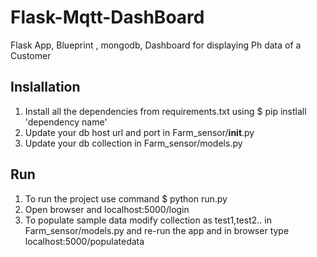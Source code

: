 # Flask-Mqtt-DashBoard
Flask App, Blueprint , mongodb, Dashboard for displaying Ph data of a Customer  

Inslallation
--------------
1. Install all the dependencies from requirements.txt using $ pip instlall 'dependency name'
2. Update your db host url and port in Farm_sensor/__init__.py 
3. Update your db collection in Farm_sensor/models.py 

Run
--------------
1. To run the project use command $ python run.py
2. Open browser and localhost:5000/login
3. To populate sample data modify collection as test1,test2.. in Farm_sensor/models.py and re-run the app 
and in browser type localhost:5000/populatedata


